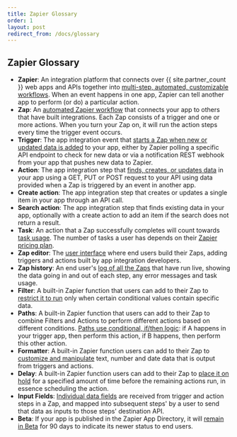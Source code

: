 ```yaml
---
title: Zapier Glossary
order: 1
layout: post
redirect_from: /docs/glossary
---
```


## Zapier Glossary

- **Zapier**: An integration platform that connects over {{ site.partner_count }} web apps and APIs together into [multi-step, automated, customizable workflows](https://platform.zapier.com/quickstart/how-zapier-works). When an event happens in one app, Zapier can tell another app to perform (or do) a particular action.
- **Zap**: An [automated Zapier workflow](https://help.zapier.com/hc/en-us/articles/8496309697421) that connects your app to others that have built integrations. Each Zap consists of a trigger and one or more actions. When you turn your Zap on, it will run the action steps every time the trigger event occurs.
- **Trigger**: The app integration event that [starts a Zap when new or updated data is added](https://platform.zapier.com/build/trigger) to your app, either by Zapier polling a specific API endpoint to check for new data or via a notification REST webhook from your app that pushes new data to Zapier.
- **Action**: The app integration step that [finds, creates, or updates data](https://platform.zapier.com/build/action) in your app using a GET, PUT or POST request to your API using data provided when a Zap is triggered by an event in another app.
- **Create action**: The app integration step that creates or updates a single item in your app through an API call. 
- **Search action**: The app integration step that finds existing data in your app, optionally with a create action to add an item if the search does not return a result.
- **Task**: An action that a Zap successfully completes will count towards [task usage](https://help.zapier.com/hc/en-us/articles/8496196837261). The number of tasks a user has depends on their [Zapier pricing plan](https://zapier.com/pricing). 
- **Zap editor**: The [user interface](https://zapier.com/editor) where end users build their Zaps, adding triggers and actions built by app integration developers. 
- **Zap history**: An end user's [log of all the Zaps](https://help.zapier.com/hc/en-us/articles/8496291148685#h_01HD2KKYMTS7ASSEPXRMT57H63) that have run live, showing the data going in and out of each step, any error messages and task usage.  
- **Filter**: A built-in Zapier function that users can add to their Zap to [restrict it to run](https://help.zapier.com/hc/en-us/articles/8496276332557) only when certain conditional values contain specific data.
- **Paths**: A built-in Zapier function that users can add to their Zap to combine Filters and Actions to perform different actions based on different conditions. [Paths use conditional, if/then logic](https://help.zapier.com/hc/en-us/articles/8496288555917): if A happens in your trigger app, then perform this action, if B happens, then perform this other action. 
- **Formatter**: A built-in Zapier function users can add to their Zap to [customize and manipulate](https://zapier.com/apps/formatter/help) text, number and date data that is output from triggers and actions. 
- **Delay**: A built-in Zapier function users can add to their Zap to [place it on hold](https://help.zapier.com/hc/en-us/articles/8496288754829-Add-delays-to-Zaps) for a specified amount of time before the remaining actions run, in essence scheduling the action. 
- **Input Fields**: [Individual data fields](https://help.zapier.com/hc/en-us/articles/8496259603341-Different-field-types-in-Zaps) are received from trigger and action steps in a Zap, and mapped into subsequent steps' by a user to send that data as inputs to those steps' destination API. 
- **Beta**: If your app is published in the Zapier App Directory, it will [remain in Beta](https://platform.zapier.com/publish/public-integration#5-beta-phase) for 90 days to indicate its newer status to end users. 
